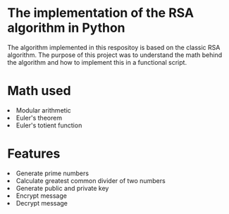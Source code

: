 # The implementation of the RSA algorithm in Python
The algorithm implemented in this respositoy is based on the classic RSA algorithm. The purpose of this project was to understand the math behind the algorithm and how to implement this in a functional script.

# Math used
<li>Modular arithmetic</li>
<li>Euler's theorem</li>
<li>Euler's totient function</li>

# Features
<li>Generate prime numbers</li>
<li>Calculate greatest common divider of two numbers</li>
<li>Generate public and private key</li>
<li>Encrypt message</li>
<li>Decrypt message</li>
